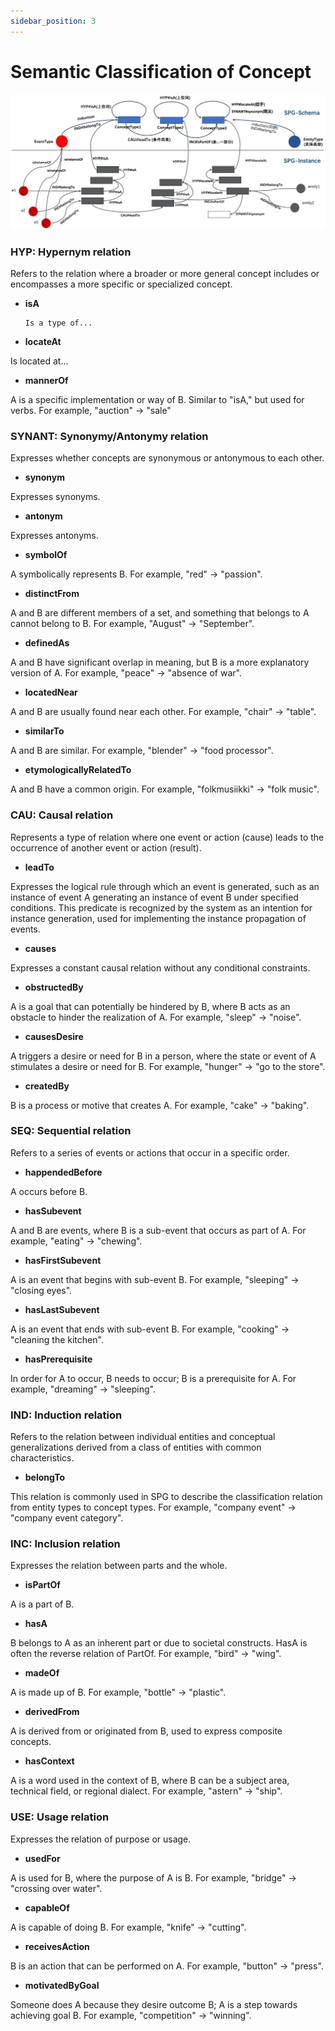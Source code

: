 ```yaml
---
sidebar_position: 3
---
```


# Semantic Classification of Concept

![1706532153222-bbada1b7-6992-44da-875a-092d3c213b20.png](./img/o1vH4QXZYn1iOt8d/1706532153222-bbada1b7-6992-44da-875a-092d3c213b20-594218.png)

### HYP: Hypernym relation
Refers to the relation where a broader or more general concept includes or encompasses a more specific or specialized concept.

+ **isA**

      Is a type of...

+ **locateAt**

Is located at...

+ **mannerOf** 

A is a specific implementation or way of B. Similar to "isA," but used for verbs. For example, "auction" → "sale"

### SYNANT: Synonymy/Antonymy relation
Expresses whether concepts are synonymous or antonymous to each other.

+ **synonym**

Expresses synonyms.

+ **antonym**

Expresses antonyms. 

+ **symbolOf**

A symbolically represents B. For example, "red" → "passion". 

+ **distinctFrom**

A and B are different members of a set, and something that belongs to A cannot belong to B. For example, "August" → "September".

+ **definedAs**

A and B have significant overlap in meaning, but B is a more explanatory version of A. For example, "peace" → "absence of war". 

+ **locatedNear**

A and B are usually found near each other. For example, "chair" → "table". 

+ **similarTo**

A and B are similar. For example, "blender" → "food processor".

+ **etymologicallyRelatedTo**

A and B have a common origin. For example, "folkmusiikki" → "folk music".

### CAU: Causal relation
Represents a type of relation where one event or action (cause) leads to the occurrence of another event or action (result). 

+ **leadTo**

Expresses the logical rule through which an event is generated, such as an instance of event A generating an instance of event B under specified conditions. This predicate is recognized by the system as an intention for instance generation, used for implementing the instance propagation of events.

+ **causes**

Expresses a constant causal relation without any conditional constraints.

+ **obstructedBy**

A is a goal that can potentially be hindered by B, where B acts as an obstacle to hinder the realization of A. For example, "sleep" → "noise".

+ **causesDesire**

A triggers a desire or need for B in a person, where the state or event of A stimulates a desire or need for B. For example, "hunger" → "go to the store". 

+ **createdBy**

B is a process or motive that creates A. For example, "cake" → "baking".

### SEQ: Sequential relation
Refers to a series of events or actions that occur in a specific order. 

+ **happendedBefore**

A occurs before B.

+ **hasSubevent**

A and B are events, where B is a sub-event that occurs as part of A. For example, "eating" → "chewing".

+ **hasFirstSubevent**

A is an event that begins with sub-event B. For example, "sleeping" → "closing eyes".

+ **hasLastSubevent**

A is an event that ends with sub-event B. For example, "cooking" → "cleaning the kitchen".

+ **hasPrerequisite**

In order for A to occur, B needs to occur; B is a prerequisite for A. For example, "dreaming" → "sleeping".

### IND: Induction relation
Refers to the relation between individual entities and conceptual generalizations derived from a class of entities with common characteristics. 

+ **belongTo**

This relation is commonly used in SPG to describe the classification relation from entity types to concept types. For example, "company event" → "company event category".

### INC: Inclusion relation
Expresses the relation between parts and the whole. 

+ **isPartOf**

A is a part of B.

+ **hasA**

B belongs to A as an inherent part or due to societal constructs. HasA is often the reverse relation of PartOf. For example, "bird" → "wing". 

+ **madeOf**

A is made up of B. For example, "bottle" → "plastic". 

+ **derivedFrom**

A is derived from or originated from B, used to express composite concepts.

+ **hasContext**

A is a word used in the context of B, where B can be a subject area, technical field, or regional dialect. For example, "astern" → "ship".

### USE: Usage relation
Expresses the relation of purpose or usage. 

+ **usedFor** 

A is used for B, where the purpose of A is B. For example, "bridge" → "crossing over water". 

+ **capableOf**

A is capable of doing B. For example, "knife" → "cutting".

+ **receivesAction**

B is an action that can be performed on A. For example, "button" → "press".

+ **motivatedByGoal**

Someone does A because they desire outcome B; A is a step towards achieving goal B. For example, "competition" → "winning".

